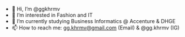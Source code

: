 - 👋 Hi, I’m @ggkhrmv
- 👀 I’m interested in Fashion and IT
- 🌱 I’m currently studying Business Informatics @ Accenture & DHGE
- 📫 How to reach me: gg.khrmv@gmail.com (Email) & @gg.khrmv (IG)

<!---
ggkhrmv/ggkhrmv is a ✨ special ✨ repository because its `README.md` (this file) appears on your GitHub profile.
You can click the Preview link to take a look at your changes.
--->
